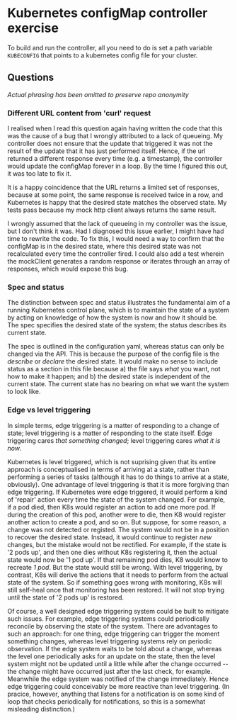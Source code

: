 # Kubernetes configMap controller exercise

To build and run the controller, all you need to do is set a path variable `KUBECONFIG` that points
to a kubernetes config file for your cluster.  

## Questions
_Actual phrasing has been omitted to preserve repo anonymity_

### Different URL content from 'curl' request

I realised when I read this question again having written the code that this was the cause of a bug that
I wrongly attributed to a lack of queueing. My controller does not ensure that the update
that triggered it was not the result of the update that it has just performed itself. Hence,
if the url returned a different response every time (e.g. a timestamp), the controller would
update the configMap forever in a loop. By the time I figured this out, it was too late to fix it.

It is a happy coincidence that the URL returns a limited set of responses, because at some point,
the same response is received twice in a row, and Kubernetes is happy that the desired state
matches the observed state. My tests pass because my mock http client always returns the same result.

I wrongly assumed that the lack of queueing in my controller was the issue, but I don't think it was.
Had I diagnosed this issue earlier, I might have had time to rewrite the code. To fix this, I would
need a way to confirm that the configMap is in the desired state, where this desired state was not
recalculated every time the controller fired. I could also add a test wherein the mockClient generates
a random response or iterates through an array of responses, which would expose this bug.

### Spec and status

The distinction between spec and status illustrates the fundamental aim of a running Kubernetes control plane,
which is to maintain the state of a system by acting on knowledge of how the system is now and how it should be.
The spec specifies the desired state of the system; the status describes its current state.

The spec is outlined in the configuration yaml, whereas status can only be changed via the API. This is because
the purpose of the config file is the _describe_ or _declare_ the desired state. It would make no sense
to include status as a section in this file because a) the file says _what_ you want, not how to make it happen;
and b) the desired state is independent of the current state. The current state has no bearing on what we
want the system to look like.

### Edge vs level triggering

In simple terms, edge triggering is a matter of responding to a change of state; level triggering is a matter of responding
to the state itself. Edge triggering cares _that something changed_; level triggering cares _what it is now_.

Kubernetes is level triggered, which is not suprising given that its entire approach is conceptualised in terms of
arriving at a state, rather than performing a series of tasks (although it has to do things to arrive at a state, obviously).
One advantage of level triggering is that it is more forgiving than edge triggering. If Kubernetes were edge triggered,
it would perform a kind of 'repair' action every time the state of the system changed. For example, if a pod died, then
K8s would register an action to add one more pod. If during the creation of this pod, another were to die, then K8 would
register another action to create a pod, and so on. But suppose, for some reason, a change was not detected or registed.
The system would not be in a position to recover the desired state. Instead, it would continue to register _new_ changes,
but the mistake would not be rectified. For example, if the state is '2 pods up', and then one dies without K8s registering it,
then the actual state would now be '1 pod up'. If that remaining pod dies, K8 would know to recreate _1 pod_. But the state would still be wrong.
With level triggering, by contrast, K8s will derive the actions that it needs to perform from the actual state of the system.
So if something goes wrong with monitoring, K8s will still self-heal once that monitoring has been restored. It will not stop
trying until the state of '2 pods up' is restored.

Of course, a well designed edge triggering system could be built to mitigate such issues. For example, edge triggering systems
could periodically reconcile by observing the state of the system. There are advantages to such an approach: for one thing,
edge triggering can trigger the moment something changes, whereas level triggering systems rely on periodic observation.
If the edge system waits to be told about a change, whereas the level one periodically asks for an update on the state, then
the level system might not be updated until a little while after the change occurred -- the change might have occurred just
after the last check, for example. Meanwhile the edge system was notified of the change immediately. Hence edge triggering
could conceivably be more reactive than level triggering. (In pracice, however, anything that listens for a notification
is on some kind of loop that checks periodically for notifications, so this is a somewhat misleading distinction.)

